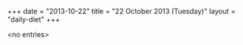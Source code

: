 +++
date = "2013-10-22"
title = "22 October 2013 (Tuesday)"
layout = "daily-diet"
+++


\<no entries\>
